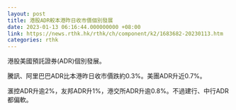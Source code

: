 ```yaml
---
layout: post
title: 港股ADR較本港昨日收市價個別發展
date: 2023-01-13 06:16:44.000000000 +08:00
link: https://news.rthk.hk/rthk/ch/component/k2/1683682-20230113.htm
categories: rthk
---
```


港股美國預託證券(ADR)個別發展。

騰訊、阿里巴巴ADR比本港昨日收市價跌約0.3%。美團ADR升近0.7%。

滙控ADR升逾2%，友邦ADR升1%，港交所ADR升逾0.8%。不過建行、中行ADR都偏軟。
